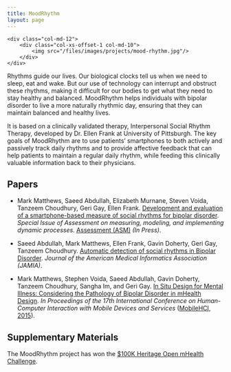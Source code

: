 ```yaml
---
title: MoodRhythm
layout: page
---
```



<div class="row">

    <div class="col-md-12">
        <div class="col-xs-offset-1 col-md-10">
            <img src="/files/images/projects/mood-rhythm.jpg"/>
        </div>
    </div>
</div>



Rhythms guide our lives. Our biological clocks tell us when we need to sleep,
eat and wake. But our use of technology can interrupt and obstruct these rhythms,
making it difficult for our bodies to get what they need to stay healthy and
balanced. MoodRhythm helps individuals with bipolar disorder to live a more
naturally rhythmic day, ensuring that they can maintain balanced and healthy
lives.

It is based on a clinically validated therapy, Interpersonal Social
Rhythm Therapy, developed by Dr. Ellen Frank at University of Pittsburgh. The
key goals of MoodRhythm are to use patients’ smartphones to both actively and
passively track daily rhythms and to provide affective feedback that can help
patients to maintain a regular daily rhythm, while feeding this clinically
valuable information back to their physicians.

## Papers ##

* Mark Matthews, Saeed Abdullah, Elizabeth Murnane, Steven Voida, Tanzeem Choudhury, Geri Gay, Ellen Frank. <a href="#">Development and evaluation of a smartphone-based measure of social rhythms for bipolar disorder</a>. <em>Special Issue of Assessment on measuring, modeling, and implementing dynamic processes</em>. <a href="https://us.sagepub.com/en-us/nam/assessment/journal201629">Assessment (ASM)</a> <em>(In Press)</em>.

* Saeed Abdullah, Mark Matthews, Ellen Frank, Gavin Doherty, Geri Gay, Tanzeem Choudhury. <a href="http://dx.doi.org/10.1093/jamia/ocv200"> Automatic detection of social rhythms in Bipolar Disorder</a>. <em>Journal of the American Medical Informatics Association (JAMIA)</em>.

* Mark Matthews, Stephen Voida, Saeed Abdullah, Gavin Doherty, Tanzeem Choudhury, Sangha Im, and Geri Gay. <a href="https://dl.acm.org/citation.cfm?id=2785866">In Situ Design for Mental Illness: Considering the Pathology of Bipolar Disorder in mHealth Design</a>. <em>In Proceedings of the 17th International Conference on Human-Computer Interaction with Mobile Devices and Services</em> (<a href="http://mobilehci.acm.org/2015/">MobileHCI, 2015</a>).


## Supplementary Materials ##

The MoodRhythm project has won the [$100K Heritage Open mHealth
Challenge][heritage-winner].

[heritage-winner]: http://openmhealth.org/we-have-a-winner/

